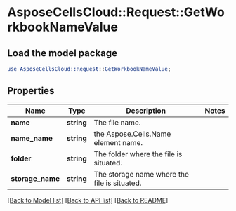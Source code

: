 # AsposeCellsCloud::Request::GetWorkbookNameValue 

## Load the model package
```perl
use AsposeCellsCloud::Request::GetWorkbookNameValue;
```

## Properties
Name | Type | Description | Notes
------------ | ------------- | ------------- | -------------
**name** | **string** | The file name. |
**name_name** | **string** | the Aspose.Cells.Name element name. |
**folder** | **string** | The folder where the file is situated. |
**storage_name** | **string** | The storage name where the file is situated. |  

[[Back to Model list]](../README.md#documentation-for-requests) [[Back to API list]](../README.md#documentation-for-api-endpoints) [[Back to README]](../README.md)

